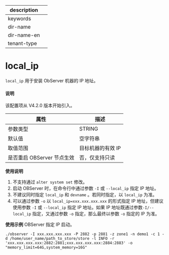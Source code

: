 |description||
|---|---|
|keywords||
|dir-name||
|dir-name-en||
|tenant-type||

# local_ip

`local_ip` 用于安装 ObServer 机器的 IP 地址。

<main id="notice" type='explain'>
  <h4>说明</h4>
  <p>该配置项从 V4.2.0 版本开始引入。</p>
</main>

| **属性** | **描述** |
| --- | --- |
| 参数类型 | STRING |
| 默认值 | 空字符串 |
| 取值范围 | 目标机器的有效 IP |
| 是否重启 OBServer 节点生效 | 否，仅支持只读 |

**使用说明**

1. 不支持通过 `alter system set` 修改。
2. 启动 OBServer 时，在命令行中通过参数 `-I` 或 `--local_ip` 指定 IP 地址。
3. 不建议同时指定 `local_ip` 和 `devname` 。若同时指定，以 `local_ip` 为准。
4. 可以通过参数 `-o` 以 `local_ip=xxx.xxx.xxx.xxx` 的形式指定 IP 地址，但建议使用参数 `-I` 或 `--local_ip` 指定 IP 地址。如果 IP 地址既通过参数`-I/--local_ip` 指定，又通过参数 `-o` 指定，那么最终以参数 `-o` 指定的 IP 为准。

**使用示例**
OBServer 指定 IP 启动。

```shell
./observer -I xxx.xxx.xxx.xxx -P 2882 -p 2881 -z zone1 -n demo1 -c 1 -d /home/user_name/path_to_store/store -l INFO -r 'xxx.xxx.xxx.xxx:2882:2881;xxx.xxx.xxx.xxx:2884:2883' -o "memory_limit=64G,system_memory=16G"
```
